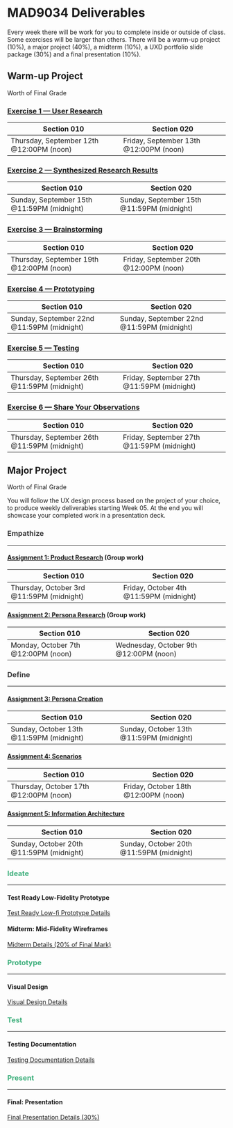 # MAD9034 Deliverables

Every week there will be work for you to complete inside or outside of class. Some exercises will be larger than others. There will be a warm-up project (10%), a major project (40%), a midterm (10%), a UXD portfolio slide package (30%) and a final presentation (10%).

## Warm-up Project

Worth <Badge type="error" text="10%" /> of Final Grade

### [Exercise 1 — User Research](./miniProject/exercise1.md)

<!--[User Research Details](./miniProject/exercise1.md)-->


| Section 010                                     | Section 020                                     |
| ----------------------------------------------- | ----------------------------------------------- |
| Thursday, September 12th @12:00PM (noon)        | Friday, September 13th @12:00PM (noon)          |

### [Exercise 2 — Synthesized Research Results](./miniProject/exercise2.md)


| Section 010                                     | Section 020                                     |
| ----------------------------------------------- | ----------------------------------------------- |
| Sunday, September 15th @11:59PM (midnight)      | Sunday, September 15th @11:59PM (midnight)      |

### [Exercise 3 — Brainstorming](./miniProject/exercise3.md)


| Section 010                                     | Section 020                                     |
| ----------------------------------------------- | ----------------------------------------------- |
| Thursday, September 19th @12:00PM (noon)        | Friday, September 20th @12:00PM (noon)          |

### [Exercise 4 — Prototyping](./miniProject/exercise4.md)


| Section 010                                     | Section 020                                     |
| ----------------------------------------------- | ----------------------------------------------- |
| Sunday, September 22nd @11:59PM (midnight)      | Sunday, September 22nd @11:59PM (midnight)      |

### [Exercise 5 — Testing](./miniProject/exercise5.md)


| Section 010                                     | Section 020                                     |
| ----------------------------------------------- | ----------------------------------------------- |
| Thursday, September 26th @11:59PM (midnight)    | Friday, September 27th @11:59PM (midnight)      |

### [Exercise 6 — Share Your Observations](./miniProject/exercise6.md)

| Section 010                                     | Section 020                                     |
| ----------------------------------------------- | ----------------------------------------------- |
| Thursday, September 26th @11:59PM (midnight)    | Friday, September 27th @11:59PM (midnight)      |


## Major Project

Worth <Badge type="error" text="40%" /> of Final Grade

You will follow the UX design process based on the project of your choice, to produce weekly deliverables starting Week 05. At the end you will showcase your completed work in a presentation deck.

### <span style="color:#3C3C3D">**Empathize**</span>

---

#### [Assignment 1: Product Research](./majorProject/part1.md) (Group work)


| Section 010                                     | Section 020                                     |
| ----------------------------------------------- | ----------------------------------------------- |
| Thursday, October 3rd @11:59PM (midnight)       | Friday, October 4th @11:59PM (midnight)         |

#### [Assignment 2: Persona Research](./majorProject/part2.md) (Group work)

| Section 010                                     | Section 020                                     |
| ----------------------------------------------- | ----------------------------------------------- |
| Monday, October 7th @12:00PM (noon)             | Wednesday, October 9th @12:00PM (noon)          |


### <span style="color:#3C3C3D">**Define**</span>

---

#### [Assignment 3: Persona Creation](./majorProject/part3.md)

| Section 010                                     | Section 020                                     |
| ----------------------------------------------- | ----------------------------------------------- |
| Sunday, October 13th @11:59PM (midnight)        | Sunday, October 13th @11:59PM (midnight)        |


#### [Assignment 4: Scenarios](./majorProject/part4.md)

| Section 010                                     | Section 020                                     |
| ----------------------------------------------- | ----------------------------------------------- |
| Thursday, October 17th @12:00PM (noon)          | Friday, October 18th @12:00PM (noon)            |


#### [Assignment 5: Information Architecture](./majorProject/part5.md)

| Section 010                                     | Section 020                                     |
| ----------------------------------------------- | ----------------------------------------------- |
| Sunday, October 20th @11:59PM (midnight)        | Sunday, October 20th @11:59PM (midnight)        |


### <span style="color:#3eaf7c">**Ideate**</span>

---

#### Test Ready Low-Fidelity Prototype

[Test Ready Low-fi Prototype Details ](./majorProject/part6.md)

<Badge text="Both Sections: Thursday November 9th @11:59pm" />

#### Midterm: Mid-Fidelity Wireframes

[Midterm Details (20% of Final Mark)](./majorDeliverables/midterm.md)

<Badge text="Both Sections: Sunday November 19th @11:59pm" />

### <span style="color:#3eaf7c">**Prototype**</span>

---

#### Visual Design

[Visual Design Details ](./majorProject/part7.md)

<Badge text="Both Sections: Sunday November 26th @11:59pm" />

### <span style="color:#3eaf7c">**Test**</span>

---

#### Testing Documentation

[Testing Documentation Details ](./majorProject/part8.md)

<Badge text="Both Sections: Sunday Dec 3rd @11:59pm" />

### <span style="color:#3eaf7c">**Present**</span>

---

#### Final: Presentation

[Final Presentation Details (30%)](./majorDeliverables/finalPresentation.md)
